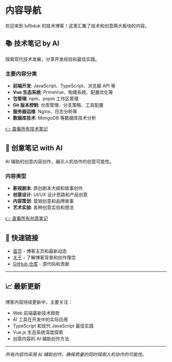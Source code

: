 # 内容导航

欢迎来到 lufbduk 的技术博客！这里汇集了技术和创意两大板块的内容。

## 📚 技术笔记 by AI

探索现代技术发展，分享开发经验和最佳实践。

### 主要内容分类

- **前端开发**: JavaScript、TypeScript、浏览器 API 等
- **Vue 生态系统**: PrimeVue、构建系统、配置优化等  
- **包管理**: npm、pnpm 工作区管理
- **Git 版本控制**: 仓库管理、分支策略、工具配置
- **服务器运维**: Nginx、日志分析等
- **数据库技术**: MongoDB 等数据库技术分析

[👉 查看所有技术笔记](/技术笔记%20by%20AI/)

## 🎨 创意笔记 with AI

AI 辅助的创意内容创作，展示人机协作的创意可能性。

### 内容类型

- **影视剧本**: 原创剧本大纲和故事创作
- **创意设计**: UI/UX 设计思路和产品创意
- **内容策划**: 营销创意和品牌故事
- **艺术实验**: 各种创意实验和想法

[👉 查看所有创意笔记](/创意笔记%20with%20AI/)

## 🔗 快速链接

- [首页](/) - 博客主页和最新动态
- [关于](/about) - 了解博客背景和创作理念
- [GitHub 仓库](https://github.com/lufbduk/tech) - 源代码和贡献

---

## 📈 最新更新

博客内容持续更新中，主要关注：

- Web 前端最新技术趋势
- AI 工具在开发中的实际应用
- TypeScript 和现代 JavaScript 最佳实践
- Vue.js 生态系统深度探索
- 创意内容的 AI 辅助创作方法

---

*所有内容均采用 AI 辅助创作，确保质量的同时探索人机协作的可能性。*

